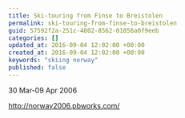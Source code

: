 ```yaml
---
title: Ski-touring from Finse to Breistolen
permalink: ski-touring-from-finse-to-breistolen
guid: 57592f2a-251c-4802-8562-01056a0f9eeb
categories: []
updated_at: 2016-09-04 12:02:00 +00:00
created_at: 2016-09-04 12:02:00 +00:00
keywords: "skiing norway"
published: false
---
```


30 Mar-09 Apr 2006

http://norway2006.pbworks.com/
